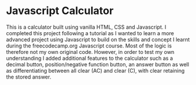 # Javascript Calculator

This is a calculator built using vanilla HTML, CSS and Javascript. I completed this project following a tutorial as I wanted to learn a more advanced project using Javascript to build
on the skills and concept I learnt during the freecodecamp.org Javascript course. Most of the logic is therefore not my own original code. However, in order to test my own understanding
I added additional features to the calculator such as a decimal button, position/negative function button, an answer button as well as differentiating between all clear (AC) and clear (C), 
with clear retaining the stored answer.